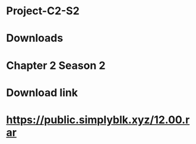 # Project-C2-S2
# Downloads
# Chapter 2 Season 2
# Download link
# https://public.simplyblk.xyz/12.00.rar
